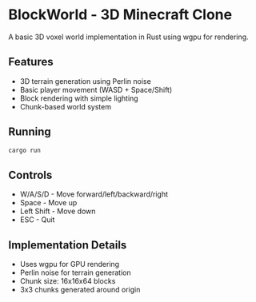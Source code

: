 # BlockWorld - 3D Minecraft Clone

A basic 3D voxel world implementation in Rust using wgpu for rendering.

## Features
- 3D terrain generation using Perlin noise
- Basic player movement (WASD + Space/Shift)
- Block rendering with simple lighting
- Chunk-based world system

## Running
```bash
cargo run
```

## Controls
- W/A/S/D - Move forward/left/backward/right
- Space - Move up
- Left Shift - Move down
- ESC - Quit

## Implementation Details
- Uses wgpu for GPU rendering
- Perlin noise for terrain generation
- Chunk size: 16x16x64 blocks
- 3x3 chunks generated around origin